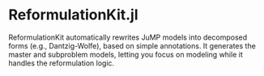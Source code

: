 # ReformulationKit.jl

ReformulationKit automatically rewrites JuMP models into decomposed forms (e.g., Dantzig-Wolfe), based on simple annotations. It generates the master and subproblem models, letting you focus on modeling while it handles the reformulation logic. 